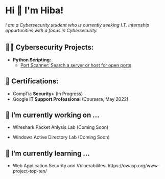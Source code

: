 <h1>Hi 👋 I'm Hiba! </h1>
  
<h6>I am a Cybersecurity student who is currently seeking I.T. internship oppurtunities with a focus in Cybersecurity.</h6>

<h2>👩‍💻 Cybersecurity Projects:</h2>

- <b>Python Scripting: </b>
  - [Port Scanner: Search a server or host for open ports](https://github.com/hibahmad/portscanner)

<h2>📜 Certifications: </h2>

  - CompTia <b>Security+</b> (In Progress)
  - Google <b>IT Support Professional</b> (Coursera, May 2022)

<h2>🧪 I’m currently working on ... </h2>
  
  - <p>Wireshark Packet Anlysis Lab (Coming Soon) </p>
  - <p>Windows Active Directory Lab (Coming Soon) </p> 
    
<h2>📖 I’m currently learning ...</h2>
  
   - <p>Web Application Security and Vulnerabilites: https://owasp.org/www-project-top-ten/ </p>

<!--
**hibahmad/hibahmad** is a ✨ _special_ ✨ repository because its `README.md` (this file) appears on your GitHub profile.

Here are some ideas to get you started:

- 🔭 I’m currently working on ...
- 🌱 I’m currently learning ...
- 👯 I’m looking to collaborate on ...
- 🤔 I’m looking for help with ...
- 💬 Ask me about ...
- 📫 How to reach me: ...
- 😄 Pronouns: ...
- ⚡ Fun fact: ...
-->
